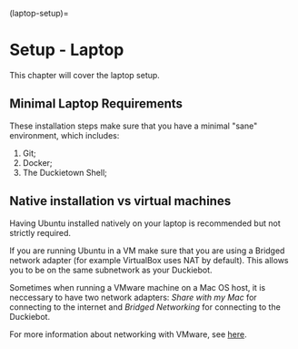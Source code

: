 (laptop-setup)=
# Setup - Laptop

This chapter will cover the laptop setup.


## Minimal Laptop Requirements

These installation steps make sure that you have a minimal "sane" environment, which includes:

1. Git;
2. Docker;
3. The Duckietown Shell;


## Native installation vs virtual machines

Having Ubuntu installed natively on your laptop is recommended but not strictly required.

If you are running Ubuntu in a VM make sure that you are using a Bridged network adapter
(for example VirtualBox uses NAT by default). This allows you to be on the same subnetwork
as your Duckiebot.

Sometimes when running a VMware machine on a Mac OS host, it is neccessary to have two
network adapters: _Share with my Mac_ for connecting to the internet and _Bridged Networking_
for connecting to the Duckiebot.

For more information about networking with VMware, see [here](https://wiki.ros.org/ROS/NetworkSetup).